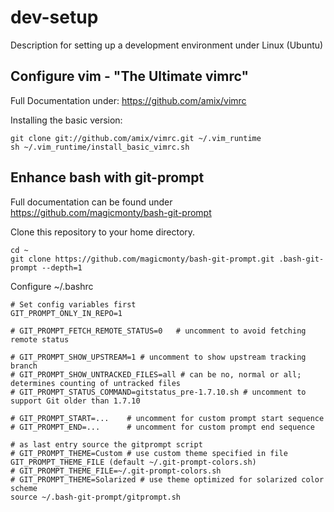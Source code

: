 # dev-setup
Description for setting up a development environment under Linux (Ubuntu)

## Configure vim - "The Ultimate vimrc"
Full Documentation under: https://github.com/amix/vimrc

Installing the basic version:
```shell
git clone git://github.com/amix/vimrc.git ~/.vim_runtime
sh ~/.vim_runtime/install_basic_vimrc.sh
```


## Enhance bash with git-prompt
Full documentation can be found under https://github.com/magicmonty/bash-git-prompt

Clone this repository to your home directory.
```shell
cd ~
git clone https://github.com/magicmonty/bash-git-prompt.git .bash-git-prompt --depth=1
```
Configure  ~/.bashrc

```shell
# Set config variables first
GIT_PROMPT_ONLY_IN_REPO=1

# GIT_PROMPT_FETCH_REMOTE_STATUS=0   # uncomment to avoid fetching remote status

# GIT_PROMPT_SHOW_UPSTREAM=1 # uncomment to show upstream tracking branch
# GIT_PROMPT_SHOW_UNTRACKED_FILES=all # can be no, normal or all; determines counting of untracked files
# GIT_PROMPT_STATUS_COMMAND=gitstatus_pre-1.7.10.sh # uncomment to support Git older than 1.7.10

# GIT_PROMPT_START=...    # uncomment for custom prompt start sequence
# GIT_PROMPT_END=...      # uncomment for custom prompt end sequence

# as last entry source the gitprompt script
# GIT_PROMPT_THEME=Custom # use custom theme specified in file GIT_PROMPT_THEME_FILE (default ~/.git-prompt-colors.sh)
# GIT_PROMPT_THEME_FILE=~/.git-prompt-colors.sh
# GIT_PROMPT_THEME=Solarized # use theme optimized for solarized color scheme
source ~/.bash-git-prompt/gitprompt.sh

```




